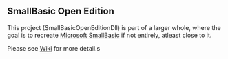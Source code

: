## SmallBasic Open Edition

This project (SmallBasicOpenEditionDll) is part of a larger whole, where the goal is to recreate [Microsoft SmallBasic](https://smallbasic-publicwebsite.azurewebsites.net/) if not entirely, atleast close to it.

Please see [Wiki](https://github.com/EkBass/SmallBasicOpenEditionDll/wiki) for more detail.s
